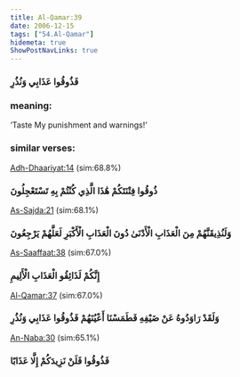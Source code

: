 ```yaml
---
title: Al-Qamar:39
date: 2006-12-15
tags: ["54.Al-Qamar"]
hidemeta: true 
ShowPostNavLinks: true 
---
```

### فَذُوقُوا عَذَابِي وَنُذُرِ
### meaning: 
‘Taste My punishment and warnings!’
### similar verses: 

[Adh-Dhaariyat:14](/51/14) (sim:68.8%)

### ذُوقُوا فِتْنَتَكُمْ هَٰذَا الَّذِي كُنْتُمْ بِهِ تَسْتَعْجِلُونَ

[As-Sajda:21](/32/21) (sim:68.1%)

### وَلَنُذِيقَنَّهُمْ مِنَ الْعَذَابِ الْأَدْنَىٰ دُونَ الْعَذَابِ الْأَكْبَرِ لَعَلَّهُمْ يَرْجِعُونَ

[As-Saaffaat:38](/37/38) (sim:67.0%)

### إِنَّكُمْ لَذَائِقُو الْعَذَابِ الْأَلِيمِ

[Al-Qamar:37](/54/37) (sim:67.0%)

### وَلَقَدْ رَاوَدُوهُ عَنْ ضَيْفِهِ فَطَمَسْنَا أَعْيُنَهُمْ فَذُوقُوا عَذَابِي وَنُذُرِ

[An-Naba:30](/78/30) (sim:65.1%)

### فَذُوقُوا فَلَنْ نَزِيدَكُمْ إِلَّا عَذَابًا
